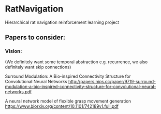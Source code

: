 # RatNavigation
Hierarchical rat navigation reinforcement learning project

## Papers to consider:

### Vision:
(We definitely want some temporal abstraction e.g. recurrence, we also definitely want skip connections)

Surround Modulation: A Bio-inspired Connectivity Structure for Convolutional Neural Networks
http://papers.nips.cc/paper/9719-surround-modulation-a-bio-inspired-connectivity-structure-for-convolutional-neural-networks.pdf

A neural network model of flexible grasp movement generation
https://www.biorxiv.org/content/10.1101/742189v1.full.pdf

